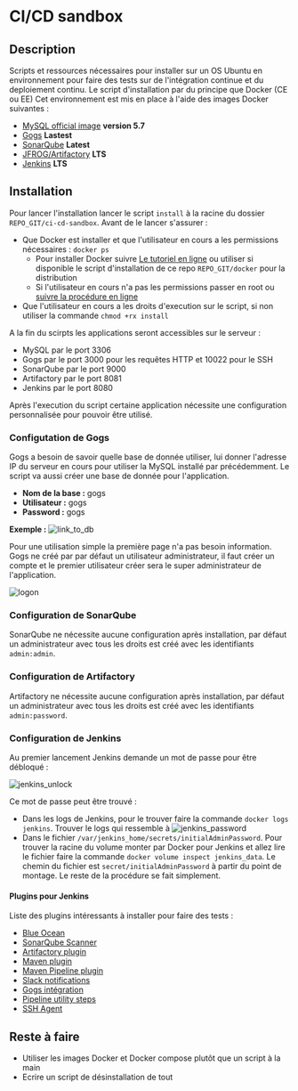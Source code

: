# CI/CD sandbox

## Description

Scripts et ressources nécessaires pour installer sur un OS Ubuntu en environnement pour faire des tests sur de l'intégration continue et du deploiement continu.
Le script d'installation par du principe que Docker (CE ou EE) 
Cet environnement est mis en place à l'aide des images Docker suivantes :
* [MySQL official image](https://hub.docker.com/_/mysql/) **version 5.7**
* [Gogs](https://hub.docker.com/r/gogs/gogs/) **Lastest**
* [SonarQube](https://hub.docker.com/_/sonarqube/) **Latest**
* [JFROG/Artifactory](https://www.jfrog.com/confluence/display/RTF/Installing+with+Docker) **LTS**
* [Jenkins](https://hub.docker.com/r/jenkins/jenkins/) **LTS**

## Installation

Pour lancer l'installation lancer le script `install` à la racine du dossier `REPO_GIT/ci-cd-sandbox`. 
Avant de le lancer s'assurer :
* Que Docker est installer et que l'utilisateur en cours a les permissions nécessaires : `docker ps`
	* Pour installer Docker suivre [Le tutoriel en ligne](https://docs.docker.com/install/) ou utiliser si disponible le script d'installation de ce repo `REPO_GIT/docker` pour la distribution
	* Si l'utilisateur en cours n'a pas les permissions passer en root ou [suivre la procédure en ligne](https://docs.docker.com/install/linux/linux-postinstall/#manage-docker-as-a-non-root-user)
* Que l'utilisateur en cours a les droits d'execution sur le script, si non utiliser la commande `chmod +rx install`

A la fin du scirpts les applications seront accessibles sur le serveur :
* MySQL par le port 3306
* Gogs par le port 3000 pour les requêtes HTTP et 10022 pour le SSH
* SonarQube par le port 9000
* Artifactory par le port 8081
* Jenkins par le port 8080

Après l'execution du script certaine application nécessite une configuration personnalisée pour pouvoir être utilisé.

### Configutation de Gogs

Gogs a besoin de savoir quelle base de donnée utiliser, lui donner l'adresse IP du serveur en cours pour utiliser la MySQL installé par précédemment. Le script va aussi créer une base de donnée pour l'application.
* **Nom de la base :** gogs
* **Utilisateur :** gogs
* **Password :** gogs

**__Exemple :__**
![link_to_db](https://imgur.com/Xp9ounm.png)

Pour une utilisation simple la première page n'a pas besoin information. Gogs ne créé par par défaut un utilisateur administrateur, il faut créer un compte et le premier utilisateur créer sera le super administrateur de l'application.

![logon](https://imgur.com/1dCwFrn.png)

### Configuration de SonarQube

SonarQube ne nécessite aucune configuration après installation, par défaut un administrateur avec tous les droits est créé avec les identifiants `admin:admin`.

### Configuration de Artifactory

Artifactory ne nécessite aucune configuration après installation, par défaut un administrateur avec tous les droits est créé avec les identifiants `admin:password`.

### Configuration de Jenkins

Au premier lancement Jenkins demande un mot de passe pour être débloqué :

![jenkins_unlock](https://imgur.com/OMZ1dfP.png)

Ce mot de passe peut être trouvé :
* Dans les logs de Jenkins, pour le trouver faire la commande `docker logs jenkins`. Trouver le logs qui ressemble à 
![jenkins_password](https://imgur.com/IRMtT44.png)
* Dans le fichier `/var/jenkins_home/secrets/initialAdminPassword`. Pour trouver la racine du volume monter par Docker pour Jenkins et allez lire le fichier faire la commande `docker volume inspect jenkins_data`. Le chemin du fichier est `secret/initialAdminPassword` à partir du point de montage.
Le reste de la procédure se fait simplement.

#### Plugins pour Jenkins
Liste des plugins intéressants à installer pour faire des tests :
* [Blue Ocean](https://wiki.jenkins.io/display/JENKINS/Blue+Ocean+Plugin)
* [SonarQube Scanner](https://docs.sonarqube.org/display/SCAN/Analyzing+with+SonarQube+Scanner+for+Jenkins)
* [Artifactory plugin](https://www.jfrog.com/confluence/display/RTF/Jenkins+Artifactory+Plug-in)
* [Maven plugin](https://plugins.jenkins.io/maven-plugin)
* [Maven Pipeline plugin](https://plugins.jenkins.io/pipeline-maven)
* [Slack notifications](https://plugins.jenkins.io/slack)
* [Gogs intégration](https://plugins.jenkins.io/gogs-webhook)
* [Pipeline utility steps](https://plugins.jenkins.io/pipeline-utility-steps)
* [SSH Agent](https://jenkins.io/doc/pipeline/steps/ssh-agent/)

## Reste à faire
* Utiliser les images Docker et Docker compose plutôt que un script à la main
* Ecrire un script de désinstallation de tout
